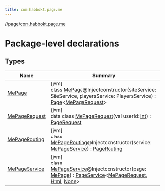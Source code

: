 ```yaml
---
title: com.habbokt.page.me
---
```

//[page](../../index.html)/[com.habbokt.page.me](index.html)



# Package-level declarations



## Types


| Name | Summary |
|---|---|
| [MePage](-me-page/index.html) | [jvm]<br>class [MePage](-me-page/index.html)@Injectconstructor(siteService: SiteService, playersService: PlayersService) : [Page](../com.habbokt.page/-page/index.html)&lt;[MePageRequest](-me-page-request/index.html)&gt; |
| [MePageRequest](-me-page-request/index.html) | [jvm]<br>data class [MePageRequest](-me-page-request/index.html)(val userId: [Int](https://kotlinlang.org/api/latest/jvm/stdlib/kotlin/-int/index.html)) : [PageRequest](../com.habbokt.page/-page-request/index.html) |
| [MePageRouting](-me-page-routing/index.html) | [jvm]<br>class [MePageRouting](-me-page-routing/index.html)@Injectconstructor(service: [MePageService](-me-page-service/index.html)) : [PageRouting](../com.habbokt.page/-page-routing/index.html) |
| [MePageService](-me-page-service/index.html) | [jvm]<br>class [MePageService](-me-page-service/index.html)@Injectconstructor(page: [MePage](-me-page/index.html)) : [PageService](../com.habbokt.page/-page-service/index.html)&lt;[MePageRequest](-me-page-request/index.html), [Html](../com.habbokt.page/-html/index.html), [None](../com.habbokt.page/-none/index.html)&gt; |

